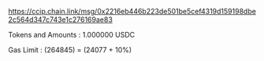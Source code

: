 https://ccip.chain.link/msg/0x2216eb446b223de501be5cef4319d159198dbe2c564d347c743e1c276169ae83  

Tokens and Amounts : 1.000000 USDC 

Gas Limit : (264845)  = (24077 + 10%)
